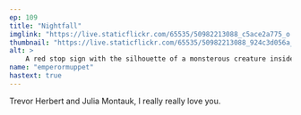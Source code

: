 ```yaml
---
ep: 109
title: "Nightfall"
imglink: "https://live.staticflickr.com/65535/50982213088_c5ace2a775_o.jpg"
thumbnail: "https://live.staticflickr.com/65535/50982213088_924c3d056a_q.jpg"
alt: >
    A red stop sign with the silhouette of a monsterous creature inside. Above it, text reads 'Herbert and Montauk Creature Removal Service'.
name: "emperormuppet"
hastext: true
---
```

Trevor Herbert and Julia Montauk, I really really love you.